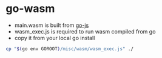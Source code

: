 # go-wasm
- main.wasm is built from [go-js](https://github.com/mbmcmullen27/go-js)
- wasm_exec.js is required to run wasm compiled from go
- copy it from your local go install 
```sh
cp "$(go env GOROOT)/misc/wasm/wasm_exec.js" ./
```